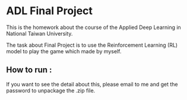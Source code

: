 # ADL Final Project
This is the homework about the course of the Applied Deep Learning in National Taiwan University.

The task about Final Project is to use the Reinforcement Learning (RL) model to play the game which made by myself.

## How to run :
If you want to see the detail about this, please email to me and get the password to unpackage the .zip file.
